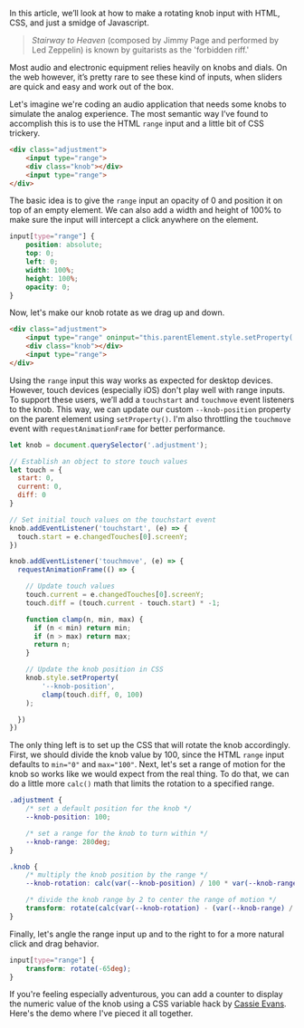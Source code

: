 <meta name="categories" content="html, css, ui" />
<meta name="media" content="/_assets/media/sound-board.jpg" />

In this article, we’ll look at how to make a rotating knob input with HTML, CSS, and just a smidge of Javascript.

> *Stairway to Heaven* (composed by Jimmy Page and performed by Led Zeppelin) is known by guitarists as the 'forbidden riff.'

Most audio and electronic equipment relies heavily on knobs and dials. On the web however, it’s pretty rare to see these kind of inputs, when sliders are quick and easy and work out of the box.

Let's imagine we're coding an audio application that needs some knobs to simulate the analog experience. The most semantic way I’ve found to accomplish this is to use the HTML `range` input and a little bit of CSS trickery.

```html
<div class="adjustment">
    <input type="range">
    <div class="knob"></div>
    <input type="range">
</div>
```

The basic idea is to give the `range` input an opacity of 0 and position it on top of an empty element. We can also add a width and height of 100% to make sure the input will intercept a click anywhere on the element.

```css
input[type="range"] {
    position: absolute;
    top: 0;
    left: 0;
    width: 100%;
    height: 100%;
    opacity: 0;
}
```

Now, let's make our knob rotate as we drag up and down.

```html
<div class="adjustment">
    <input type="range" oninput="this.parentElement.style.setProperty('--knob-position', this.value)">
    <div class="knob"></div>
    <input type="range">
</div>
```

Using the `range` input this way works as expected for desktop devices. However, touch devices (especially iOS) don't play well with range inputs. To support these users, we’ll add a `touchstart` and `touchmove` event listeners to the knob. This way, we can update our custom `--knob-position` property on the parent element using `setProperty()`. I'm also throttling the `touchmove` event with `requestAnimationFrame` for better performance.

```javascript
let knob = document.querySelector('.adjustment');

// Establish an object to store touch values
let touch = {
  start: 0,
  current: 0,
  diff: 0
}

// Set initial touch values on the touchstart event
knob.addEventListener('touchstart', (e) => {
  touch.start = e.changedTouches[0].screenY;
})

knob.addEventListener('touchmove', (e) => {
  requestAnimationFrame(() => {

    // Update touch values
    touch.current = e.changedTouches[0].screenY;
    touch.diff = (touch.current - touch.start) * -1;

    function clamp(n, min, max) {
      if (n < min) return min;
      if (n > max) return max;
      return n;
    }

    // Update the knob position in CSS
    knob.style.setProperty(
        '--knob-position', 
        clamp(touch.diff, 0, 100)
    );

  })
})
```

The only thing left is to set up the CSS that will rotate the knob accordingly.  First, we should divide the knob value by 100, since the HTML `range` input defaults to `min="0"` and `max="100"`. Next, let's set a range of motion for the knob so works like we would expect from the real thing. To do that, we can do a little more `calc()` math that limits the rotation to a specified range.

```css
.adjustment {
    /* set a default position for the knob */
    --knob-position: 100;

    /* set a range for the knob to turn within */
    --knob-range: 280deg;
}

.knob {
    /* multiply the knob position by the range */
    --knob-rotation: calc(var(--knob-position) / 100 * var(--knob-range));

    /* divide the knob range by 2 to center the range of motion */
    transform: rotate(calc(var(--knob-rotation) - (var(--knob-range) / 2)));
}
```

Finally, let's angle the range input up and to the right to for a more natural click and drag behavior.

```css
input[type="range"] {
    transform: rotate(-65deg);
}
```

If you're feeling especially adventurous, you can add a counter to display the numeric value of the knob using a CSS variable hack by [Cassie Evans](https://twitter.com/cassiecodes). Here's the demo where I've pieced it all together.

<p class="codepen" data-slug-hash="qBWxKro"></p>